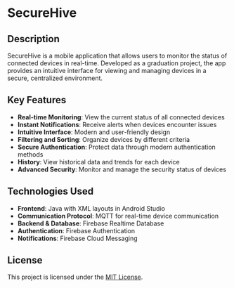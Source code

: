 # SecureHive

## Description

SecureHive is a mobile application that allows users to monitor the status of connected devices in real-time. Developed as a graduation project, the app provides an intuitive interface for viewing and managing devices in a secure, centralized environment.

## Key Features

- **Real-time Monitoring**: View the current status of all connected devices
- **Instant Notifications**: Receive alerts when devices encounter issues
- **Intuitive Interface**: Modern and user-friendly design
- **Filtering and Sorting**: Organize devices by different criteria
- **Secure Authentication**: Protect data through modern authentication methods
- **History**: View historical data and trends for each device
- **Advanced Security**: Monitor and manage the security status of devices

## Technologies Used

- **Frontend**: Java with XML layouts in Android Studio
- **Communication Protocol**: MQTT for real-time device communication
- **Backend & Database**: Firebase Realtime Database
- **Authentication**: Firebase Authentication
- **Notifications**: Firebase Cloud Messaging

## License

This project is licensed under the [MIT License](LICENSE).
